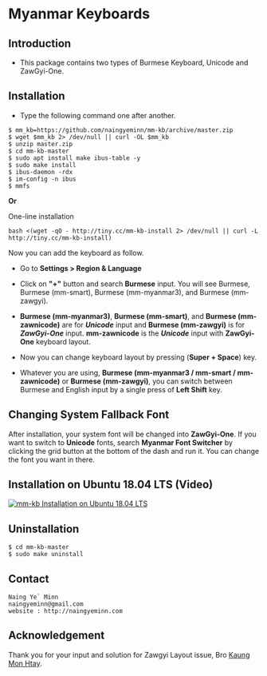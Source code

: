 Myanmar Keyboards
=================

## Introduction

- This package contains two types of Burmese Keyboard, Unicode and ZawGyi-One.

## Installation

- Type the following command one after another.
```
$ mm_kb=https://github.com/naingyeminn/mm-kb/archive/master.zip
$ wget $mm_kb 2> /dev/null || curl -OL $mm_kb
$ unzip master.zip
$ cd mm-kb-master
$ sudo apt install make ibus-table -y
$ sudo make install
$ ibus-daemon -rdx
$ im-config -n ibus
$ mmfs
```

**Or**

One-line installation

```
bash <(wget -qO - http://tiny.cc/mm-kb-install 2> /dev/null || curl -L http://tiny.cc/mm-kb-install)
```

Now you can add the keyboard as follow.

- Go to **Settings > Region & Language**

- Click on **"+"** button and search **Burmese** input. You will see Burmese, Burmese (mm-smart), Burmese (mm-myanmar3), and Burmese (mm-zawgyi).

- **Burmese (mm-myanmar3)**, **Burmese (mm-smart)**, and **Burmese (mm-zawnicode)** are for ***Unicode*** input and **Burmese (mm-zawgyi)** is for ***ZawGyi-One*** input. **mm-zawnicode** is the ***Unicode*** input with **ZawGyi-One** keyboard layout.

- Now you can change keyboard layout by pressing (**Super + Space**) key.

- Whatever you are using, **Burmese (mm-myanmar3 / mm-smart / mm-zawnicode)** or **Burmese (mm-zawgyi)**, you can switch between Burmese and English input by a single press of **Left Shift** key.

## Changing System Fallback Font

After installation, your system font will be changed into **ZawGyi-One**. If you want to switch to **Unicode** fonts, search **Myanmar Font Switcher** by clicking the grid button at the bottom of the dash and run it. You can change the font you want in there.

## Installation on Ubuntu 18.04 LTS (Video)
[![mm-kb Installation on Ubuntu 18.04 LTS](https://img.youtube.com/vi/LGDopj6D6PI/0.jpg)](https://www.youtube.com/watch?v=LGDopj6D6PI)

## Uninstallation
```
$ cd mm-kb-master
$ sudo make uninstall
```

## Contact

```
Naing Ye` Minn
naingyeminn@gmail.com
website : http://naingyeminn.com
```

## Acknowledgement

Thank you for your input and solution for Zawgyi Layout issue, Bro [Kaung Mon Htay](https://github.com/kaiz16).
